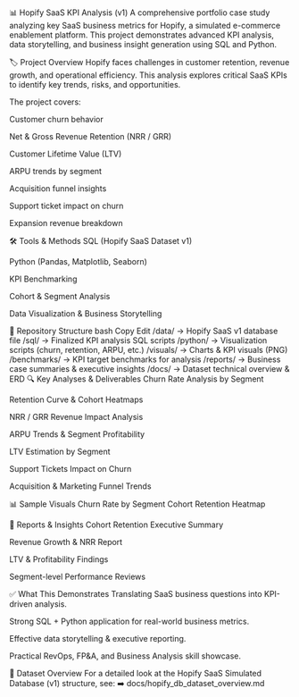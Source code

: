 📊 Hopify SaaS KPI Analysis (v1)
A comprehensive portfolio case study analyzing key SaaS business metrics for Hopify, a simulated e-commerce enablement platform. This project demonstrates advanced KPI analysis, data storytelling, and business insight generation using SQL and Python.

🏷️ Project Overview
Hopify faces challenges in customer retention, revenue growth, and operational efficiency. This analysis explores critical SaaS KPIs to identify key trends, risks, and opportunities.

The project covers:

Customer churn behavior

Net & Gross Revenue Retention (NRR / GRR)

Customer Lifetime Value (LTV)

ARPU trends by segment

Acquisition funnel insights

Support ticket impact on churn

Expansion revenue breakdown

🛠️ Tools & Methods
SQL (Hopify SaaS Dataset v1)

Python (Pandas, Matplotlib, Seaborn)

KPI Benchmarking

Cohort & Segment Analysis

Data Visualization & Business Storytelling

📁 Repository Structure
bash
Copy
Edit
/data/         → Hopify SaaS v1 database file
/sql/          → Finalized KPI analysis SQL scripts
/python/       → Visualization scripts (churn, retention, ARPU, etc.)
/visuals/      → Charts & KPI visuals (PNG)
/benchmarks/   → KPI target benchmarks for analysis
/reports/      → Business case summaries & executive insights
/docs/         → Dataset technical overview & ERD
🔍 Key Analyses & Deliverables
Churn Rate Analysis by Segment

Retention Curve & Cohort Heatmaps

NRR / GRR Revenue Impact Analysis

ARPU Trends & Segment Profitability

LTV Estimation by Segment

Support Tickets Impact on Churn

Acquisition & Marketing Funnel Trends

📊 Sample Visuals
Churn Rate by Segment	Cohort Retention Heatmap
	

📝 Reports & Insights
Cohort Retention Executive Summary

Revenue Growth & NRR Report

LTV & Profitability Findings

Segment-level Performance Reviews

✅ What This Demonstrates
Translating SaaS business questions into KPI-driven analysis.

Strong SQL + Python application for real-world business metrics.

Effective data storytelling & executive reporting.

Practical RevOps, FP&A, and Business Analysis skill showcase.

📄 Dataset Overview
For a detailed look at the Hopify SaaS Simulated Database (v1) structure, see:
➡️ docs/hopify_db_dataset_overview.md